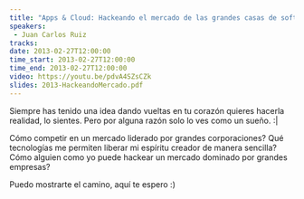 ```yaml
---
title: "Apps & Cloud: Hackeando el mercado de las grandes casas de software"
speakers:
 - Juan Carlos Ruiz
tracks:
date: 2013-02-27T12:00:00
time_start: 2013-02-27T12:00:00
time_end: 2013-02-27T12:00:00
video: https://youtu.be/pdvA4SZsCZk
slides: 2013-HackeandoMercado.pdf
---
```


Siempre has tenido una idea dando vueltas en tu corazón quieres hacerla realidad, lo sientes. Pero por alguna razón solo lo ves como un sueño. :|

Cómo competir en un mercado liderado por grandes corporaciones? Qué tecnologías me permiten liberar mi espíritu creador de manera sencilla? Cómo alguien como yo puede hackear un mercado dominado por grandes empresas?

Puedo mostrarte el camino, aquí te espero :)

